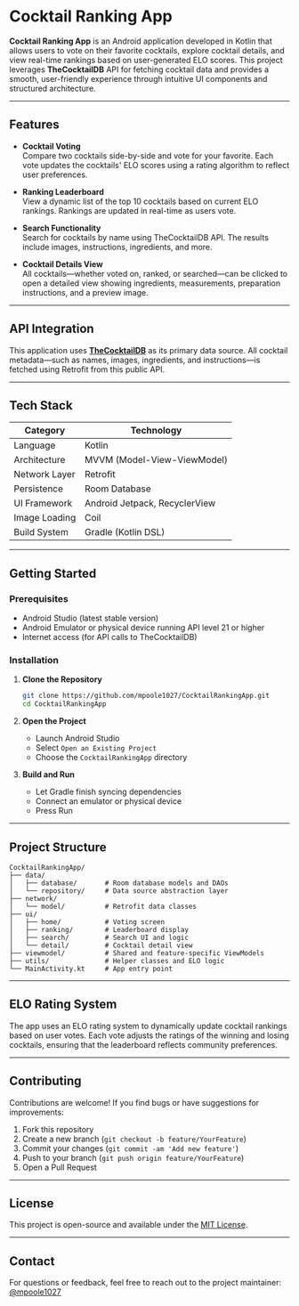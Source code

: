 # Cocktail Ranking App

**Cocktail Ranking App** is an Android application developed in Kotlin that allows users to vote on their favorite cocktails, explore cocktail details, and view real-time rankings based on user-generated ELO scores. This project leverages **TheCocktailDB** API for fetching cocktail data and provides a smooth, user-friendly experience through intuitive UI components and structured architecture.

---

## Features

- **Cocktail Voting**  
  Compare two cocktails side-by-side and vote for your favorite. Each vote updates the cocktails' ELO scores using a rating algorithm to reflect user preferences.

- **Ranking Leaderboard**  
  View a dynamic list of the top 10 cocktails based on current ELO rankings. Rankings are updated in real-time as users vote.

- **Search Functionality**  
  Search for cocktails by name using TheCocktailDB API. The results include images, instructions, ingredients, and more.

- **Cocktail Details View**  
  All cocktails—whether voted on, ranked, or searched—can be clicked to open a detailed view showing ingredients, measurements, preparation instructions, and a preview image.

---

## API Integration

This application uses [**TheCocktailDB**](https://www.thecocktaildb.com/api.php) as its primary data source. All cocktail metadata—such as names, images, ingredients, and instructions—is fetched using Retrofit from this public API.

---

## Tech Stack

| Category       | Technology             |
|----------------|------------------------|
| Language       | Kotlin                 |
| Architecture   | MVVM (Model-View-ViewModel) |
| Network Layer  | Retrofit               |
| Persistence    | Room Database          |
| UI Framework   | Android Jetpack, RecyclerView |
| Image Loading  | Coil                   |
| Build System   | Gradle (Kotlin DSL)    |

---

## Getting Started

### Prerequisites

- Android Studio (latest stable version)
- Android Emulator or physical device running API level 21 or higher
- Internet access (for API calls to TheCocktailDB)

### Installation

1. **Clone the Repository**
   ```bash
   git clone https://github.com/mpoole1027/CocktailRankingApp.git
   cd CocktailRankingApp
   ```

2. **Open the Project**
   - Launch Android Studio
   - Select `Open an Existing Project`
   - Choose the `CocktailRankingApp` directory

3. **Build and Run**
   - Let Gradle finish syncing dependencies
   - Connect an emulator or physical device
   - Press Run

---

## Project Structure

```
CocktailRankingApp/
├── data/
│   ├── database/       # Room database models and DAOs
│   └── repository/     # Data source abstraction layer
├── network/
│   └── model/          # Retrofit data classes
├── ui/
│   ├── home/           # Voting screen
│   ├── ranking/        # Leaderboard display
│   ├── search/         # Search UI and logic
│   └── detail/         # Cocktail detail view
├── viewmodel/          # Shared and feature-specific ViewModels
├── utils/              # Helper classes and ELO logic
└── MainActivity.kt     # App entry point
```

---

## ELO Rating System

The app uses an ELO rating system to dynamically update cocktail rankings based on user votes. Each vote adjusts the ratings of the winning and losing cocktails, ensuring that the leaderboard reflects community preferences.

---

## Contributing

Contributions are welcome! If you find bugs or have suggestions for improvements:

1. Fork this repository
2. Create a new branch (`git checkout -b feature/YourFeature`)
3. Commit your changes (`git commit -am 'Add new feature'`)
4. Push to your branch (`git push origin feature/YourFeature`)
5. Open a Pull Request

---

## License

This project is open-source and available under the [MIT License](LICENSE).

---

## Contact

For questions or feedback, feel free to reach out to the project maintainer: [@mpoole1027](https://github.com/mpoole1027)
